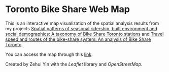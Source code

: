 # Toronto Bike Share Web Map
This is an interactive map visualization of the spatial analysis results from my projects [Spatial patterns of seasonal ridership, built environment and social demographics: A taxonomy of Bike Share Toronto stations](https://github.com/zehuiyin/cluster_analysis_toronto_bikeshare) and [Travel speed and routes of the bike-share system: An analysis of Bike Share Toronto](https://github.com/zehuiyin/travel_speed_and_routes_toronto_bikeshare).

You can access the map through this [link](https://zehuiyin.github.io/Toronto_Bike_Share_Web_Map/).

Created by Zehui Yin with the <i>Leaflet</i> library and <i>OpenStreetMap</i>.
